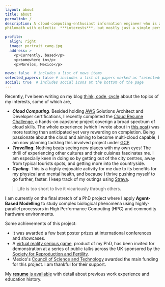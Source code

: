 ```yaml
---
layout: about
title: about
permalink: /
description: A cloud-computing-enthusiast information engineer who is also a bit of a 
philomath with eclectic  ***interests***, but mostly just a simple person, really.

profile:
  align: right
  image: portrait_camg.jpg
  address: >
    <p>Currently, based</p>
    <p>somewhere in</p>
    <p>Morelos, Mexico</p>

news: false  # includes a list of news items
selected_papers: false # includes a list of papers marked as "selected={true}"
social: true  # includes social icons at the bottom of the page
---
```


Recently, I've been writing on my blog [think, code, cycle](/blog) about the 
topics of my interests, some of which are,

- ***Cloud Computing***. Besided holding [AWS](https://aws.amazon.com/)
Solutions Architect and Developer certifications, I recently completed the 
[Cloud Resume Challenge](https://cloudresumechallenge.dev/), a hands-on capstone 
project coverign a broad spectrum of cloud skills. The whole experience (which
I wrote about in [this post](/blog/2022-02-22-my-cloud-resume-challenge-in-aws.html))
was more testing than anticipated yet very rewarding on completion. 
Being passionate about the cloud and aiming to become multi-cloud capable, I am
now planning tackling this involved project under [GCP](https://cloud.google.com).
- ***Travelling***. Nothing beats seeing new places with my own eyes!
The thrill of experiencing other cultures and their cuisines fascinates me. I 
am especially keen in doing so by getting out of the city centres, away from typical
tourists spots, and getting more into the countryside.
- ***Cycling***. This is a highly enjoyable activity for me due to its benefits 
for my physical and mental health, and because I thrive pushing myself to go 
further, faster.  I keep track of my outings using [Strava](https://strava.com/athletes/20777326).

<blockquote>Life is too short to live it vicariously through others.</blockquote>

I am currently on the final stretch of a PhD project where I apply
**Agent-Based Modelling** to study complex biological phenomena using 
highly-parallel processors in High Performance Computing (HPC) and commodity hardware environments.

Some achievements of this project:
- It was awarded a few best poster prizes at international conferences and
showcases.
- A [virtual reality serious game](https://cmoralesmx.github.io/FertilizationVR_web/),
product of my PhD, has been invited for demonstration at a series of public
talks across the UK sponsored by the [Society for Reproduction and Fertility](https://srf-reproduction.org/).
- Mexico's [Council of Science and Technology](https://www.conacyt.gob.mx/) 
awarded the main funding for this project. I am thankful for their support.

My [**resume** is available](/assets/pdf/CarlosMoralesResume2020.pdf) with detail about previous work
experience and education history.